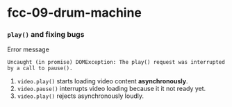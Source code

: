 # fcc-09-drum-machine

### `play()` and fixing bugs
Error message 
```
Uncaught (in promise) DOMException: The play() request was interrupted by a call to pause().

```
1. `video.play()` starts loading video content **asynchronously**.
2. `video.pause()` interrupts video loading because it it not ready yet.
3. `video.play()` rejects asynchronously loudly.
